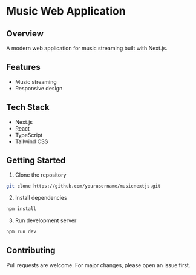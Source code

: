 # Music Web Application

## Overview
A modern web application for music streaming built with Next.js.

## Features
- Music streaming
- Responsive design

## Tech Stack
- Next.js
- React
- TypeScript
- Tailwind CSS


## Getting Started
1. Clone the repository
```bash
git clone https://github.com/yourusername/musicnextjs.git
```

2. Install dependencies
```bash
npm install
```

3. Run development server
```bash
npm run dev
```



## Contributing
Pull requests are welcome. For major changes, please open an issue first.


